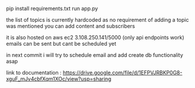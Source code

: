 pip install requirements.txt
run app.py

the list of topics is currently hardcoded as no requirement of adding a topic was mentioned
you can add content and subscribers

it is also hosted on aws ec2 3.108.250.141/5000 (only api endpoints work)
emails can be sent but cant be scheduled yet

in next commit i will try to schedule email and add create db functionality asap

link to documentation : https://drive.google.com/file/d/1EFPVJRBKP0G8-xguF_mJv4cbfXqm1XOc/view?usp=sharing
